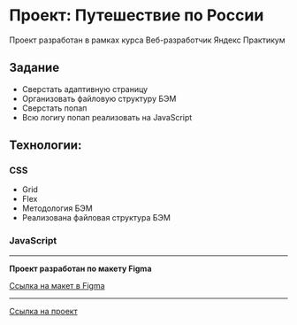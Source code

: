 # Проект: Путешествие по России

Проект разработан в рамках курса Веб-разработчик Яндекс Практикум

## Задание

- Сверстать адаптивную страницу
- Организовать файловую структуру БЭМ
- Сверстать попап
- Всю логиrу попап реализовать на JavaScript

## Технологии:

### CSS

- Grid
- Flex
- Методология БЭМ
- Реализована файловая структура БЭМ

### JavaScript

---

**Проект разработан по макету Figma**

[Ссылка на макет в Figma](https://www.figma.com/file/2cn9N9jSkmxD84oJik7xL7/JavaScript.-Sprint-4?node-id=0%3A1)

---

[Ссылка на проект](https://alekseyusynin.github.io/mesto/)
